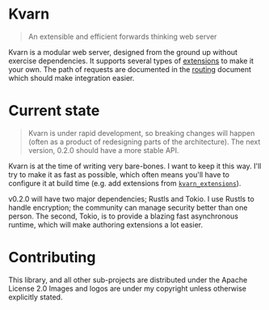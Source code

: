 # Kvarn

> An extensible and efficient forwards thinking web server

Kvarn is a modular web server, designed from the ground up without exercise dependencies.
It supports several types of [extensions](extensions.md) to make it your own.
The path of requests are documented in the [routing](routing.md) document which should make integration easier.

# Current state

> Kvarn is under rapid development, so breaking changes will happen (often as a product of redesigning parts of the architecture).
> The next version, 0.2.0 should have a more stable API.

Kvarn is at the time of writing very bare-bones. I want to keep it this way. I'll try to make it as fast as possible, which often means you'll have
to configure it at build time (e.g. add extensions from [`kvarn_extensions`](kvarn_extensions/README.md)).

v0.2.0 will have two major dependencies; Rustls and Tokio.
I use Rustls to handle encryption; the community can manage security better than one person.
The second, Tokio, is to provide a blazing fast asynchronous runtime, which will make authoring extensions a lot easier.

# Contributing

This library, and all other sub-projects are distributed under the Apache License 2.0
Images and logos are under my copyright unless otherwise explicitly stated.
